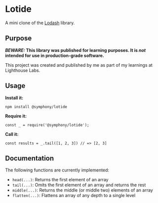 # Lotide

A mini clone of the [Lodash](https://lodash.com) library.

## Purpose

**_BEWARE:_ This library was published for learning purposes. It is _not_ intended for use in production-grade software.**

This project was created and published by me as part of my learnings at Lighthouse Labs.

## Usage

**Install it:**

`npm install @symphony/lotide`

**Require it:**

`const _ = require('@symphony/lotide');`

**Call it:**

`const results = _.tail([1, 2, 3]) // => [2, 3]`

## Documentation

The following functions are currently implemented:

* `head(...)`: Returns the first element of an array
* `tail(...)`: Omits the first element of an array and returns the rest
* `middle(...)`: Returns the middle (or middle two) elements of an array
* `flatten(...)`: Flattens an array of any depth to a single level